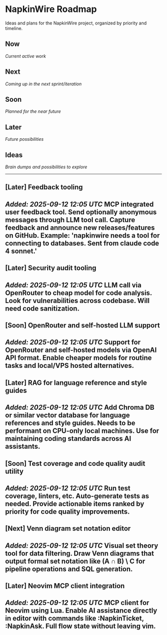 # NapkinWire Roadmap

Ideas and plans for the NapkinWire project, organized by priority and timeline.

## Now
*Current active work*

## Next
*Coming up in the next sprint/iteration*

## Soon
*Planned for the near future*

## Later
*Future possibilities*

## Ideas
*Brain dumps and possibilities to explore*

---



## [Later] Feedback tooling
*Added: 2025-09-12 12:05 UTC*
MCP integrated user feedback tool. Send optionally anonymous messages through LLM tool call. Capture feedback and announce new releases/features on GitHub. Example: 'napkinwire needs a tool for connecting to databases. Sent from claude code 4 sonnet.'
---

## [Later] Security audit tooling
*Added: 2025-09-12 12:05 UTC*
LLM call via OpenRouter to cheap model for code analysis. Look for vulnerabilities across codebase. Will need code sanitization.
---

## [Soon] OpenRouter and self-hosted LLM support
*Added: 2025-09-12 12:05 UTC*
Support for OpenRouter and self-hosted models via OpenAI API format. Enable cheaper models for routine tasks and local/VPS hosted alternatives.
---

## [Later] RAG for language reference and style guides
*Added: 2025-09-12 12:05 UTC*
Add Chroma DB or similar vector database for language references and style guides. Needs to be performant on CPU-only local machines. Use for maintaining coding standards across AI assistants.
---

## [Soon] Test coverage and code quality audit utility
*Added: 2025-09-12 12:05 UTC*
Run test coverage, linters, etc. Auto-generate tests as needed. Provide actionable items ranked by priority for code quality improvements.
---

## [Next] Venn diagram set notation editor
*Added: 2025-09-12 12:05 UTC*
Visual set theory tool for data filtering. Draw Venn diagrams that output formal set notation like (A ∩ B) \ C for pipeline operations and SQL generation.
---

## [Later] Neovim MCP client integration
*Added: 2025-09-12 12:05 UTC*
MCP client for Neovim using Lua. Enable AI assistance directly in editor with commands like :NapkinTicket, :NapkinAsk. Full flow state without leaving vim.
---
